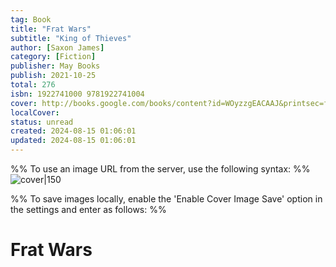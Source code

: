 ```yaml
---
tag: Book
title: "Frat Wars"
subtitle: "King of Thieves"
author: [Saxon James]
category: [Fiction]
publisher: May Books
publish: 2021-10-25
total: 276
isbn: 1922741000 9781922741004
cover: http://books.google.com/books/content?id=WOyzzgEACAAJ&printsec=frontcover&img=1&zoom=1&source=gbs_api
localCover: 
status: unread
created: 2024-08-15 01:06:01
updated: 2024-08-15 01:06:01
---
```


%% To use an image URL from the server, use the following syntax: %%
![cover|150](http://books.google.com/books/content?id=WOyzzgEACAAJ&printsec=frontcover&img=1&zoom=1&source=gbs_api)

%% To save images locally, enable the 'Enable Cover Image Save' option in the settings and enter as follows: %%


# Frat Wars